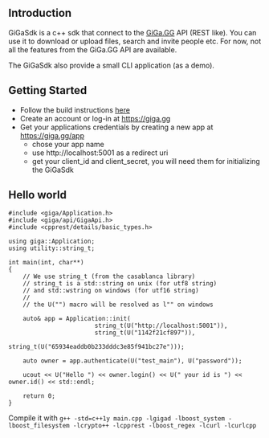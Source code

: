 
Introduction
------------

GiGaSdk is a c++ sdk that connect to the [GiGa.GG](https://giga.gg) API (REST like).
You can use it to download or upload files, search and invite people etc.
For now, not all the features from the GiGa.GG API are available.
 
The GiGaSdk also provide a small CLI application (as a demo).

Getting Started
---------------

- Follow the build instructions [here](md__home_thomas_code__gi_ga_sdk__r_e_a_d_m_e.html)
- Create an account or log-in at https://giga.gg 
- Get your applications credentials by creating a new app at https://giga.gg/app
    - chose your app name
    - use http://localhost:5001 as a redirect uri
    - get your client_id and client_secret, you will need them for initializing the GiGaSdk

Hello world
-----------

~~~{cpp}
#include <giga/Application.h>
#include <giga/api/GigaApi.h>
#include <cpprest/details/basic_types.h>

using giga::Application;
using utility::string_t;

int main(int, char**)
{
    // We use string_t (from the casablanca library)
    // string_t is a std::string on unix (for utf8 string)
    // and std::wstring on windows (for utf16 string)
    //
    // the U("") macro will be resolved as l"" on windows

    auto& app = Application::init(
                        string_t(U("http://localhost:5001")),
                        string_t(U("1142f21cf897")),
                        string_t(U("65934eaddb0b233dddc3e85f941bc27e")));

    auto owner = app.authenticate(U("test_main"), U("password"));

    ucout << U("Hello ") << owner.login() << U(" your id is ") << owner.id() << std::endl;

    return 0;
}
~~~

Compile it with ```g++ -std=c++1y main.cpp -lgigad -lboost_system -lboost_filesystem -lcrypto++ -lcpprest -lboost_regex -lcurl -lcurlcpp```




